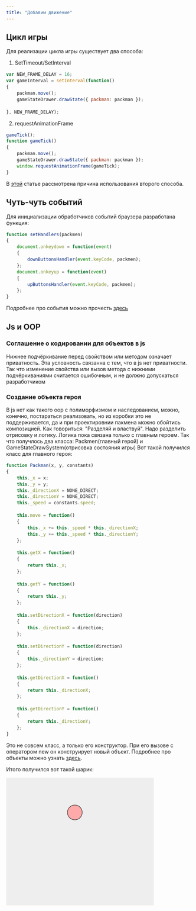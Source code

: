 ```yaml
---
title: "Добавим движение"
---
```


## Цикл игры
Для реализации цикла игры существует два способа:
1) SetTimeout/SetInterval

```js
var NEW_FRAME_DELAY = 16;
var gameInterval = setInterval(function()
{
    packman.move();
    gameStateDrawer.drawState({ packman: packman });

}, NEW_FRAME_DELAY);
```
2) requestAnimationFrame

```js
gameTick();
function gameTick()
{
    packman.move();
    gameStateDrawer.drawState({ packman: packman });
    window.requestAnimationFrame(gameTick);
}
```

В [этой](http://html5.by/blog/what-is-requestanimationframe/) статье рассмотрена причина использования второго способа.

## Чуть-чуть событий

Для инициализации обработчиков событий браузера разработана функция:

```js
function setHandlers(packmen)
{
    document.onkeydown = function(event)
    {
        downButtonsHandler(event.keyCode, packmen);
    };
    document.onkeyup = function(event)
    {
        upButtonsHandler(event.keyCode, packmen);
    };
}
```
Подробнее про события можно прочесть [здесь](https://habrahabr.ru/post/244041/)


## Js и OOP

### Соглашение о кодировании для объектов в js

Нижнее подчёркивание перед свойством или методом означает приватность. Эта условность связанна с тем, что в js нет приватности. Так что изменение свойства или вызов метода с нижними подчёркиваниями считается ошибочным, и не должно допускаться разработчиком

### Создание объекта героя

В js нет как такого oop с полиморфизмом и наследованием, можно, конечно, постараться реализовать, но из коробки это не поддерживается, да и при проектировнии пакмена можно обойтись композицией.
Как говориться: "Разделяй и властвуй". Надо разделить отрисовку и логику. Логика пока связана только с главным героем. Так что получлось два класса: Packmen(главный герой) и GameStateDrawSystem(отрисовка состояния игры)  Вот такой получился класс для главного героя:

```js
function Packman(x, y, constants)
{
    this._x = x;
    this._y = y;
    this._directionX = NONE_DIRECT;
    this._directionY = NONE_DIRECT;
    this._speed = constants.speed;

    this.move = function()
    {
        this._x += this._speed * this._directionX;
        this._y += this._speed * this._directionY;
    };

    this.getX = function()
    {
        return this._x;
    };

    this.getY = function()
    {
        return this._y;
    };

    this.setDirectionX = function(direction)
    {
        this._directionX = direction;
    };

    this.setDirectionY = function(direction)
    {
        this._directionY = direction;
    };

    this.getDirectionX = function()
    {
        return this._directionX;
    };

    this.getDirectionY = function()
    {
        return this._directionY;
    };
}
```

Это не совсем класс, а только его конструктор. При его вызове с оператором new он конструирует новый объект.
Подробнее про объекты можно узнать [здесь](https://habrahabr.ru/post/48542/).

Итого получился вот такой шарик:

![Скриншот](img\web-packman\web_packman-screenshot-2.png)
